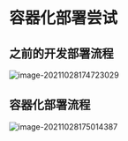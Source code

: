 # 容器化部署尝试

## 之前的开发部署流程

![image-20211028174723029](https://gitee.com/hjb2722404/tuchuang/raw/master/img/202110281747217.png)



## 容器化部署流程

![image-20211028175014387](https://gitee.com/hjb2722404/tuchuang/raw/master/img/202110281750495.png)